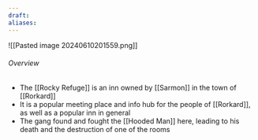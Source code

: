 ```yaml
---
draft: 
aliases:
---
```

![[Pasted image 20240610201559.png]]
###### Overview
- The [[Rocky Refuge]] is an inn owned by [[Sarmon]] in the town of [[Rorkard]]
- It is a popular meeting place and info hub for the people of [[Rorkard]], as well as a popular inn in general
- The gang found and fought the [[Hooded Man]] here, leading to his death and the destruction of one of the rooms